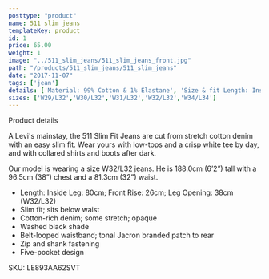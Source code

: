```yaml
---
posttype: "product"
name: 511 slim jeans
templateKey: product
id: 1
price: 65.00
weight: 1
image: "../511_slim_jeans/511_slim_jeans_front.jpg"
path: "/products/511_slim_jeans/511_slim_jeans"
date: "2017-11-07"
tags: ['jean']
details: ['Material: 99% Cotton & 1% Elastane', 'Size & fit Length: Inside Leg: 80cm; Front Rise: 26cm; Leg Opening: 38cm','Care: Cold machine wash. Do not tumble dry. Warm iron.','brand donates 1% or more of all profits to a charitable cause',]
sizes: ['W29/L32','W30/L32','W31/L32','W32/L32','W34/L34']
---
```


<!-- ![alt text](/products/black_100_polo/black_100_polo.jpg) -->


Product details

A Levi's mainstay, the 511 Slim Fit Jeans are cut from stretch cotton denim with an easy slim fit. Wear yours with low-tops and a crisp white tee by day, and with collared shirts and boots after dark.

Our model is wearing a size W32/L32 jeans. He is 188.0cm (6’2”) tall with a 96.5cm (38”) chest and a 81.3cm (32”) waist.

- Length: Inside Leg: 80cm; Front Rise: 26cm; Leg Opening: 38cm (W32/L32)
- Slim fit; sits below waist
- Cotton-rich denim; some stretch; opaque
- Washed black shade
- Belt-looped waistband; tonal Jacron branded patch to rear
- Zip and shank fastening
- Five-pocket design

SKU: LE893AA62SVT

